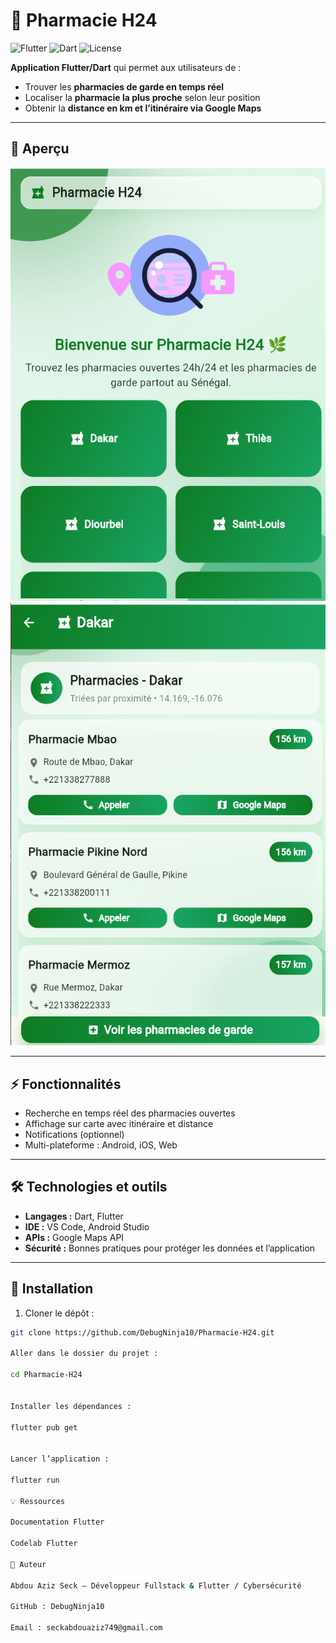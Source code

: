# 🏥 Pharmacie H24

![Flutter](https://img.shields.io/badge/Flutter-02569B?style=for-the-badge&logo=flutter&logoColor=white)
![Dart](https://img.shields.io/badge/Dart-0175C2?style=for-the-badge&logo=dart&logoColor=white)
![License](https://img.shields.io/badge/License-MIT-blue.svg)

**Application Flutter/Dart** qui permet aux utilisateurs de :  
- Trouver les **pharmacies de garde en temps réel**  
- Localiser la **pharmacie la plus proche** selon leur position  
- Obtenir la **distance en km et l’itinéraire via Google Maps**

---

## 📸 Aperçu
![Screenshot accueil](assets/images/screenshot-accueil.png)  
![Screenshot liste pharmacies](assets/images/screenshot-liste.png)


---

## ⚡ Fonctionnalités

- Recherche en temps réel des pharmacies ouvertes  
- Affichage sur carte avec itinéraire et distance  
- Notifications (optionnel)  
- Multi-plateforme : Android, iOS, Web  

---

## 🛠️ Technologies et outils

- **Langages :** Dart, Flutter  
- **IDE :** VS Code, Android Studio  
- **APIs :** Google Maps API  
- **Sécurité :** Bonnes pratiques pour protéger les données et l’application  

---

## 🚀 Installation

1. Cloner le dépôt :  

```bash
git clone https://github.com/DebugNinja10/Pharmacie-H24.git

Aller dans le dossier du projet :

cd Pharmacie-H24


Installer les dépendances :

flutter pub get


Lancer l’application :

flutter run

💡 Ressources

Documentation Flutter

Codelab Flutter

🌟 Auteur

Abdou Aziz Seck — Développeur Fullstack & Flutter / Cybersécurité

GitHub : DebugNinja10

Email : seckabdouaziz749@gmail.com